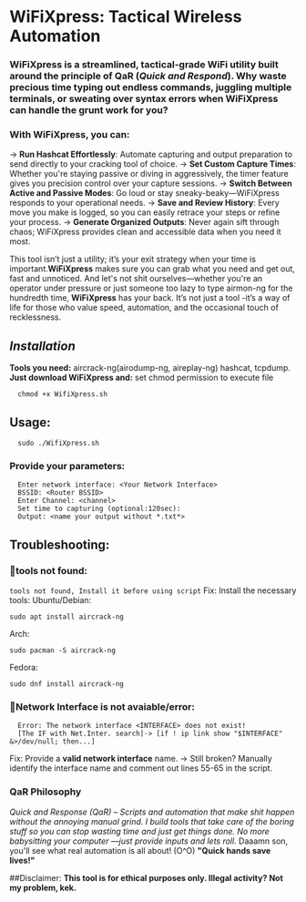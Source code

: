 # **WiFiXpress: Tactical Wireless Automation**

### **WiFiXpress** is a streamlined, tactical-grade WiFi utility built around the principle of **QaR** (*Quick and Respond*). Why waste precious time typing out endless commands, juggling multiple terminals, or sweating over syntax errors when WiFiXpress can handle the grunt work for you?

### With WiFiXpress, you can:
  -> **Run Hashcat Effortlessly**: Automate capturing and output preparation to send directly to your cracking tool of choice.
  -> **Set Custom Capture Times**: Whether you're staying passive or diving in aggressively, the timer feature gives you precision control over your capture sessions.
  -> **Switch Between Active and Passive Modes**: Go loud or stay sneaky-beaky—WiFiXpress responds to your operational needs.
  -> **Save and Review History**: Every move you make is logged, so you can easily retrace your steps or refine your process.
  -> **Generate Organized Outputs**: Never again sift through chaos; WiFiXpress provides clean and accessible data when you need it most.

This tool isn’t just a utility; it’s your exit strategy when your time is important.**WiFiXpress** makes sure you can grab what you need and get out, fast and unnoticed.
And let's not shit ourselves—whether you're an operator under pressure or just someone too lazy to type airmon-ng for the hundredth time, **WiFiXpress** has your back. It’s not just a tool 
-it’s a way of life for those who value speed, automation, and the occasional touch of recklessness.

## *Installation*
**Tools you need:** aircrack-ng(airodump-ng, aireplay-ng) hashcat, tcpdump.
**Just download WiFiXpress and:**
set chmod permission to execute file
```
  chmod +x WifiXpress.sh
```
## Usage: 
```
  sudo ./WifiXpress.sh
```
### Provide your parameters: 
```
  Enter network interface: <Your Network Interface>
  BSSID: <Router BSSID>
  Enter Channel: <channel>
  Set time to capturing (optional:120sec):
  Output: <name your output without *.txt*>
```

## Troubleshooting: 
### 🔴**tools not found**: 
```tools not found, Install it before using script```
Fix: Install the necessary tools:
Ubuntu/Debian:
```
sudo apt install aircrack-ng
```
Arch:
```
sudo pacman -S aircrack-ng
```
Fedora:
```
sudo dnf install aircrack-ng
```
### 🔴**Network Interface is not avaiable/error**:
```
  Error: The network interface <INTERFACE> does not exist!
  [The IF with Net.Inter. search]-> [if ! ip link show "$INTERFACE" &>/dev/null; then...]
```
Fix: Provide a **valid network interface** name.
-> Still broken? Manually identify the interface name and comment out lines 55-65 in the script.

### QaR Philosophy
*Quick and Response (QaR) – Scripts and automation that make shit happen without the annoying manual grind. I build tools that take care of the boring stuff so you can stop wasting time and just get things done. No more babysitting your computer —just provide inputs and lets roll.*
Daaamn son, you'll see what real automation is all about! (O^O)
**"Quick hands save lives!"**

##Disclaimer: 
**This tool is for ethical purposes only. Illegal activity? Not my problem, kek.**
